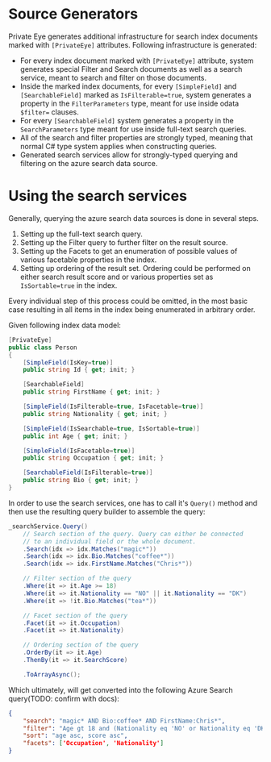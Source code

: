 # Source Generators
Private Eye generates additional infrastructure for search index documents marked with ```[PrivateEye]``` attributes. Following infrastructure is generated:
- For every index document marked with ```[PrivateEye]``` attribute, system generates special Filter and Search documents as well as a search service, meant to search and filter on those documents.
- Inside the marked index documents, for every ```[SimpleField]``` and ```[SearchableField]``` marked as ```IsFilterable=true```, system generates a property in the ```FilterParameters``` type, meant for use inside odata ```$filter=``` clauses.
- For every ```[SearchableField]``` system generates a property in the ```SearchParameters``` type meant for use inside full-text search queries.
- All of the search and filter properties are strongly typed, meaning that normal C# type system applies when constructing queries.
- Generated search services allow for strongly-typed querying and filtering on the azure search data source.

# Using the search services
Generally, querying the azure search data sources is done in several steps.
1) Setting up the full-text search query.
1) Setting up the Filter query to further filter on the result source.
1) Setting up the Facets to get an enumeration of possible values of various facetable properties in the index.
1) Setting up ordering of the result set. Ordering could be performed on either search result score and or various properties set as ```IsSortable=true``` in the index.

Every individual step of this process could be omitted, in the most basic case resulting in all items in the index being enumerated in arbitrary order.

Given following index data model:
````csharp
[PrivateEye]
public class Person
{
    [SimpleField(IsKey=true)]
    public string Id { get; init; }

    [SearchableField]
    public string FirstName { get; init; }

    [SimpleField(IsFilterable=true, IsFacetable=true)]
    public string Nationality { get; init; }

    [SimpleField(IsSearchable=true, IsSortable=true)]
    public int Age { get; init; }

    [SimpleField(IsFacetable=true)]
    public string Occupation { get; init; }

    [SearchableField(IsFilterable=true)]
    public string Bio { get; init; }
}

````

In order to use the search services, one has to call it's ```Query()``` method and then use the resulting query builder to assemble the query:
````csharp
_searchService.Query()
    // Search section of the query. Query can either be connected
    // to an individual field or the whole document.
    .Search(idx => idx.Matches("magic*"))
    .Search(idx => idx.Bio.Matches("coffee*"))
    .Search(idx => idx.FirstName.Matches("Chris*"))

    // Filter section of the query
    .Where(it => it.Age >= 18)
    .Where(it => it.Nationality == "NO" || it.Nationality == "DK")
    .Where(it => !it.Bio.Matches("tea*"))

    // Facet section of the query
    .Facet(it => it.Occupation)
    .Facet(it => it.Nationality)

    // Ordering section of the query
    .OrderBy(it => it.Age)
    .ThenBy(it => it.SearchScore)

    .ToArrayAsync();
````

Which ultimately, will get converted into the following Azure Search query(TODO: confirm with docs):
````json
{
    "search": "magic* AND Bio:coffee* AND FirstName:Chris*",
    "filter": "Age gt 18 and (Nationality eq 'NO' or Nationality eq 'DK') and not search.in(Bio, 'tea*')",
    "sort": "age asc, score asc",
    "facets": ['Occupation', 'Nationality']
}
````
